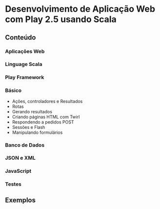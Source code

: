 # Desenvolvimento de Aplicação Web com Play 2.5 usando Scala


## Conteúdo

### Aplicações Web

### Linguage Scala

### Play Framework

### Básico
  - Ações, controladores e Resultados
  - Rotas
  - Gerando resultados
  - Criando páginas HTML com Twirl
  - Respondendo a pedidos POST
  - Sessões e Flash
  - Manipulando formulários

### Banco de Dados

### JSON e XML

### JavaScript

### Testes

## Exemplos
